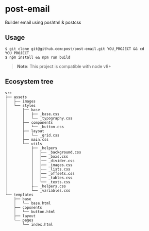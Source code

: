 # post-email

Builder email using poshtml &amp; postcss

## Usage
```git
$ git clone git@github.com:post/post-email.git YOU_PROJECT && cd YOU_PROJECT
$ npm install && npm run build
```
> **Note:** This project is compatible with node v8+

## Ecosystem tree

```tree
src
├── assets
│   ├── images
│   └── styles
│       ├── base
│       │   ├── _base.css
│       │   └── _typography.css
│       ├── components
│       │   └── _button.css
│       ├── layout
│       │   └── _grid.css
│       ├── main.css
│       └── utils
│           ├── _helpers
│           │   ├── _background.css
│           │   ├── _boxs.css
│           │   ├── _divider.css
│           │   ├── _images.css
│           │   ├── _lists.css
│           │   ├── _offsets.css
│           │   ├── _tables.css
│           │   └── _texts.css
│           ├── _helpers.css
│           └── _variables.css
└── templates
    ├── base
    │   └── base.html
    ├── coponents
    │   └── button.html
    ├── layout
    └── pages
        └── index.html
```
